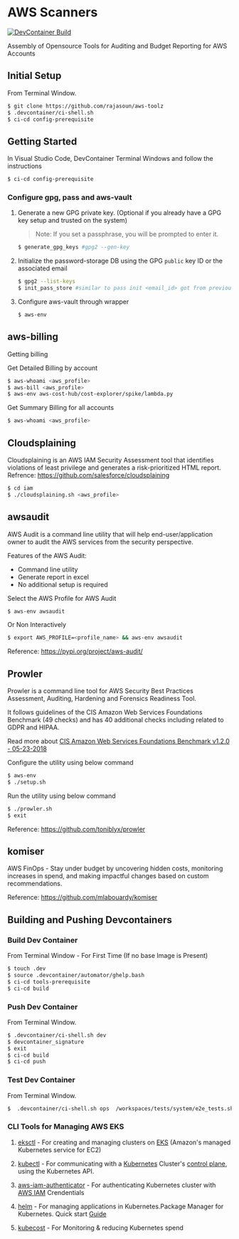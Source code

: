 # AWS Scanners

[![DevContainer Build](https://github.com/rajasoun/aws-toolz/workflows/devcontainer-build/badge.svg)](https://github.com/rajasoun/aws-toolz/actions)

Assembly of Opensource Tools for Auditing and Budget Reporting for AWS Accounts

## Initial Setup

From Terminal Window.
```sh
$ git clone https://github.com/rajasoun/aws-toolz
$ .devcontainer/ci-shell.sh
$ ci-cd config-prerequisite
```

## Getting Started

In Visual Studio Code, DevContainer Terminal Windows and follow the instructions
```sh
$ ci-cd config-prerequisite
```

### Configure gpg, pass and aws-vault

1. Generate a new GPG private key. (Optional if you already have a GPG key setup and trusted on the system)
   > Note: If you set a passphrase, you will be prompted to enter it.

   ```bash
   $ generate_gpg_keys #gpg2 --gen-key
   ```

2. Initialize the password-storage DB using the GPG `public` key ID or the associated email
   ```bash
   $ gpg2 --list-keys
   $ init_pass_store #similar to pass init <email_id> got from previous command
   ```
3. Configure aws-vault through wrapper
   ```bash
   $ aws-env
   ```

## aws-billing
Getting billing

Get Detailed Billing by account
   ```bash
   $ aws-whoami <aws_profile>
   $ aws-bill <aws_profile>
   $ aws-env aws-cost-hub/cost-explorer/spike/lambda.py
   ```

Get Summary Billing for all accounts
   ```bash
   $ aws-whoami <aws_profile>
   ```

## Cloudsplaining

Cloudsplaining is an AWS IAM Security Assessment tool that identifies violations of least privilege and generates a risk-prioritized HTML report.
Refrence: https://github.com/salesforce/cloudsplaining

   ```bash
   $ cd iam
   $ ./cloudsplaining.sh <aws_profile>
   ```

## awsaudit

AWS Audit is a command line utility that will help end-user/application owner to audit the AWS services from the security perspective.

Features of the AWS Audit:
* Command line utility
* Generate report in excel
* No additional setup is required

Select the AWS Profile for AWS Audit
```sh
$ aws-env awsaudit
```

Or Non Interactively
```sh
$ export AWS_PROFILE=<profile_name> && aws-env awsaudit
```

Reference: https://pypi.org/project/aws-audit/

## Prowler

Prowler is a command line tool for AWS Security Best Practices Assessment, Auditing, Hardening and Forensics Readiness Tool.

It follows guidelines of the CIS Amazon Web Services Foundations Benchmark (49 checks) and has 40 additional checks including related to GDPR and HIPAA.

Read more about [CIS Amazon Web Services Foundations Benchmark v1.2.0 - 05-23-2018](https://d0.awsstatic.com/whitepapers/compliance/AWS_CIS_Foundations_Benchmark.pdf)

Configure the utility using below command
```sh
$ aws-env
$ ./setup.sh
```

Run the utility using below command
```sh
$ ./prowler.sh
$ exit
```

Reference: https://github.com/toniblyx/prowler

## komiser
AWS FinOps - Stay under budget by uncovering hidden costs, monitoring increases in spend, and making impactful changes based on custom recommendations.

Reference: https://github.com/mlabouardy/komiser

## Building and Pushing Devcontainers

### Build Dev Container

From Terminal Window - For First Time (If no base Image is Present)
```sh
$ touch .dev
$ source .devcontainer/automator/ghelp.bash
$ ci-cd tools-prerequisite
$ ci-cd build
```

### Push Dev Container

From Terminal Window.
```sh
$ .devcontainer/ci-shell.sh dev
$ devcontainer_signature
$ exit
$ ci-cd build
$ ci-cd push
```

### Test Dev Container

From Terminal Window.
```sh
$  .devcontainer/ci-shell.sh ops  /workspaces/tests/system/e2e_tests.sh
```

### CLI Tools for Managing AWS EKS

1. [eksctl](https://eksctl.io/) - For creating and managing clusters on [EKS](https://docs.aws.amazon.com/eks/latest/userguide/what-is-eks.html) (Amazon's managed Kubernetes service for EC2)

1. [kubectl](https://kubernetes.io/docs/reference/kubectl/) - For communicating with a [Kubernetes](https://kubernetes.io/docs/home/) Cluster's [control plane](https://kubernetes.io/docs/concepts/overview/components/), using the Kubernetes API.

1. [aws-iam-authenticator](https://github.com/kubernetes-sigs/aws-iam-authenticator) - For authenticating Kubernetes cluster with [AWS IAM](https://aws.amazon.com/iam/) Crendentials

1. [helm](https://helm.sh/) - For managing applications in Kubernetes.Package Manager for Kubernetes.  Quick start [Guide](https://helm.sh/docs/intro/quickstart/)

1. [kubecost](https://www.kubecost.com/) - For Monitoring & reducing Kubernetes spend
